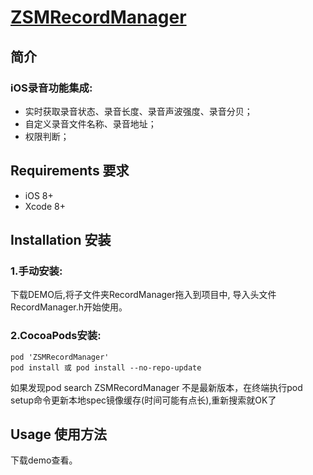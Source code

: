 # [ZSMRecordManager](https://github.com/ZSMSimon/ZSMRecordManager.git)

## 简介
### iOS录音功能集成:
* 实时获取录音状态、录音长度、录音声波强度、录音分贝；
* 自定义录音文件名称、录音地址；
* 权限判断；

## Requirements 要求
* iOS 8+
* Xcode 8+

## Installation 安装
### 1.手动安装:
下载DEMO后,将子文件夹RecordManager拖入到项目中, 导入头文件RecordManager.h开始使用。

### 2.CocoaPods安装:

```
pod 'ZSMRecordManager'
pod install 或 pod install --no-repo-update
```

如果发现pod search ZSMRecordManager 不是最新版本，在终端执行pod setup命令更新本地spec镜像缓存(时间可能有点长),重新搜索就OK了

## Usage 使用方法
下载demo查看。